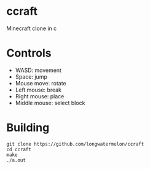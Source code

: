# ccraft
Minecraft clone in c

# Controls
* WASD: movement
* Space: jump
* Mouse move: rotate
* Left mouse: break
* Right mouse: place
* Middle mouse: select block

# Building
```
git clone https://github.com/longwatermelon/ccraft
cd ccraft
make
./a.out
```

